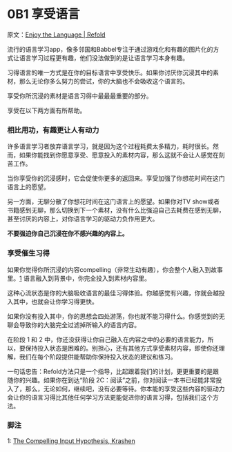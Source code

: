 # 0B1 享受语言

原文：[Enjoy the Language | Refold](https://refold.la/roadmap/stage-0/b/enjoyment)

流行的语言学习app，像多邻国和Babbel专注于通过游戏化和有趣的图片化的方式让语言学习过程更有趣，他们没法做到的是让语言学习本身有趣。

习得语言的唯一方式是在你的目标语言中享受快乐。如果你讨厌你沉浸其中的素材，那么无论你多么努力的尝试，你的大脑也不会吸收这个语言的。

享受你所沉浸的素材是语言习得中最最最重要的部分。

享受在以下两方面有所帮助。

### 相比用功，有趣更让人有动力

许多语言学习者放弃语言学习，就是因为这个过程耗费太多精力，耗时很长。然而，如果你能找到你愿意享受、愿意投入的素材内容，那么这就不会让人感觉在刻苦工作。

当你享受你的沉浸感时，它会促使你更多的返回来。享受加强了你想花时间在这门语言上的愿望。

另一方面，无聊分散了你想花时间在这门语言上的愿望。如果你对TV show或者书籍感到无聊，那么切换到下一个素材，没有什么比强迫自己去耗费在感到无聊，甚至讨厌的内容上，对你语言学习的驱动力负作用更大。

**不要强迫你自己沉浸在你不感兴趣的内容上。**

### 享受催生习得

如果你觉得你所沉浸的内容compelling（非常生动有趣），你会整个人融入到故事里。[1]() 语言融入到背景中，你完全投入到素材内容里。

这种心流状态是你的大脑吸收语言的最佳习得体验。你越感觉有兴趣，你就会越投入其中，也就会让你学习得更快。

如果你没有投入其中，你的思想会四处游荡，你也就不能习得什么。你感觉到的无聊会导致你的大脑完全过滤掉所输入的语言内容。

在阶段 1 和 2 中，你还没获得让你自己融入在内容之中的必要的语言能力，所以，要保持投入状态是困难的。别担心，还有其他方式享受素材内容，即使你还理解，我们在每个阶段提供能帮助你保持投入状态的建议和练习。

一句话忠告：Refold方法只是一个指导，比起跟着我们的计划，更更重要的是跟随你的兴趣。如果你在到达“阶段 2C：阅读”之前，你对阅读一本书已经能非常投入了，那么，无论如何，继续吧，没有必要等待。你本能的享受这些内容的驱动力会让你的语言习得比其他任何学习方法更能促进你的语言习得，包括我们这个方法。

### 脚注

1: [The Compelling Input Hypothesis, Krashen](http://www.sdkrashen.com/content/articles/the_compelling_input_hypothesis.pdf)
